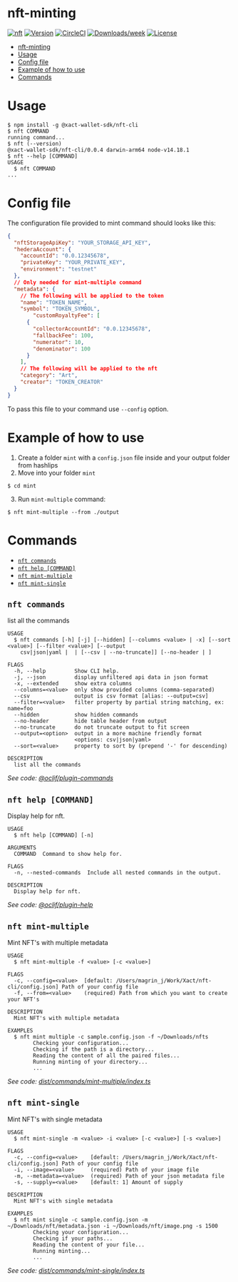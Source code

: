 # nft-minting

[![nft](https://img.shields.io/badge/cli-nft-brightgreen.svg)](https://github.com/Xact-Team/nft-cli)
[![Version](https://img.shields.io/npm/v/@xact-wallet-sdk/nft-cli.svg)](https://www.npmjs.com/package/@xact-wallet-sdk/nft-cli)
[![CircleCI](https://circleci.com/gh/Xact-Team/nft-cli/tree/main.svg?style=shield)](https://circleci.com/gh/Xact-Team/nft-cli/tree/main)
[![Downloads/week](https://img.shields.io/npm/dw/@xact-wallet-sdk/nft-cli.svg)](hhttps://www.npmjs.com/package/@xact-wallet-sdk/nft-cli)
[![License](https://img.shields.io/npm/l/@xact-wallet-sdk/nft-cli.svg)](https://github.com/Xact-Team/nft-cli/blob/main/LICENSE)

<!-- toc -->
* [nft-minting](#nft-minting)
* [Usage](#usage)
* [Config file](#config-file)
* [Example of how to use](#example-of-how-to-use)
* [Commands](#commands)
<!-- tocstop -->
# Usage
<!-- usage -->
```sh-session
$ npm install -g @xact-wallet-sdk/nft-cli
$ nft COMMAND
running command...
$ nft (--version)
@xact-wallet-sdk/nft-cli/0.0.4 darwin-arm64 node-v14.18.1
$ nft --help [COMMAND]
USAGE
  $ nft COMMAND
...
```
<!-- usagestop -->

# Config file

The configuration file provided to mint command should looks like this:

```json
{
  "nftStorageApiKey": "YOUR_STORAGE_API_KEY",
  "hederaAccount": {
    "accountId": "0.0.12345678",
    "privateKey": "YOUR_PRIVATE_KEY",
    "environment": "testnet"
  },
  // Only needed for mint-multiple command
  "metadata": {
    // The following will be applied to the token
    "name": "TOKEN_NAME",
    "symbol": "TOKEN_SYMBOL",
        "customRoyaltyFee": [
      {
        "collectorAccountId": "0.0.12345678",
        "fallbackFee": 100,
        "numerator": 10,
        "denominator": 100
      }
    ],
    // The following will be applied to the nft
    "category": "Art",
    "creator": "TOKEN_CREATOR"
  }
}
```

To pass this file to your command use `--config` option.

# Example of how to use

1. Create a folder `mint` with a `config.json` file inside and your output folder from hashlips
2. Move into your folder `mint`
```shell
$ cd mint
```
3. Run `mint-multiple` command:
```shell
$ nft mint-multiple --from ./output
```

# Commands
<!-- commands -->
* [`nft commands`](#nft-commands)
* [`nft help [COMMAND]`](#nft-help-command)
* [`nft mint-multiple`](#nft-mint-multiple)
* [`nft mint-single`](#nft-mint-single)

## `nft commands`

list all the commands

```
USAGE
  $ nft commands [-h] [-j] [--hidden] [--columns <value> | -x] [--sort <value>] [--filter <value>] [--output
    csv|json|yaml |  | [--csv | --no-truncate]] [--no-header | ]

FLAGS
  -h, --help         Show CLI help.
  -j, --json         display unfiltered api data in json format
  -x, --extended     show extra columns
  --columns=<value>  only show provided columns (comma-separated)
  --csv              output is csv format [alias: --output=csv]
  --filter=<value>   filter property by partial string matching, ex: name=foo
  --hidden           show hidden commands
  --no-header        hide table header from output
  --no-truncate      do not truncate output to fit screen
  --output=<option>  output in a more machine friendly format
                     <options: csv|json|yaml>
  --sort=<value>     property to sort by (prepend '-' for descending)

DESCRIPTION
  list all the commands
```

_See code: [@oclif/plugin-commands](https://github.com/oclif/plugin-commands/blob/v2.0.1/src/commands/commands.ts)_

## `nft help [COMMAND]`

Display help for nft.

```
USAGE
  $ nft help [COMMAND] [-n]

ARGUMENTS
  COMMAND  Command to show help for.

FLAGS
  -n, --nested-commands  Include all nested commands in the output.

DESCRIPTION
  Display help for nft.
```

_See code: [@oclif/plugin-help](https://github.com/oclif/plugin-help/blob/v5.1.9/src/commands/help.ts)_

## `nft mint-multiple`

Mint NFT's with multiple metadata

```
USAGE
  $ nft mint-multiple -f <value> [-c <value>]

FLAGS
  -c, --config=<value>  [default: /Users/magrin_j/Work/Xact/nft-cli/config.json] Path of your config file
  -f, --from=<value>    (required) Path from which you want to create your NFT's

DESCRIPTION
  Mint NFT's with multiple metadata

EXAMPLES
  $ nft mint multiple -c sample.config.json -f ~/Downloads/nfts
        Checking your configuration...
        Checking if the path is a directory...
        Reading the content of all the paired files...
        Running minting of your directory...
        ...
```

_See code: [dist/commands/mint-multiple/index.ts](https://github.com/git@github.com:Xact-Team/nft-cli.git/nft-cli/blob/v0.0.4/dist/commands/mint-multiple/index.ts)_

## `nft mint-single`

Mint NFT's with single metadata

```
USAGE
  $ nft mint-single -m <value> -i <value> [-c <value>] [-s <value>]

FLAGS
  -c, --config=<value>    [default: /Users/magrin_j/Work/Xact/nft-cli/config.json] Path of your config file
  -i, --image=<value>     (required) Path of your image file
  -m, --metadata=<value>  (required) Path of your json metadata file
  -s, --supply=<value>    [default: 1] Amount of supply

DESCRIPTION
  Mint NFT's with single metadata

EXAMPLES
  $ nft mint single -c sample.config.json -m ~/Downloads/nft/metadata.json -i ~/Downloads/nft/image.png -s 1500
        Checking your configuration...
        Checking if your paths...
        Reading the content of your file...
        Running minting...
        ...
```

_See code: [dist/commands/mint-single/index.ts](https://github.com/git@github.com:Xact-Team/nft-cli.git/nft-cli/blob/v0.0.4/dist/commands/mint-single/index.ts)_
<!-- commandsstop -->
